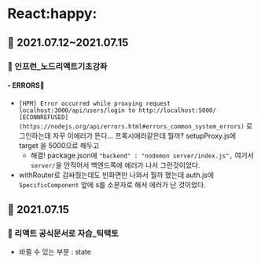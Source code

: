 # React:happy:

## :strawberry: 2021.07.12~2021.07.15

### :book: 인프런_노드리액트기초강좌

#### - ERRORS:anger:

- `[HPM] Error occurred while proxying request localhost:3000/api/users/login to http://localhost:5000/ [ECONNREFUSED] (https://nodejs.org/api/errors.html#errors_common_system_errors)` 로그인하는데 자꾸 이에러가 뜬다... 프록시에러같은데 뭘까? setupProxy.js에 target 을 5000으로 해두고
  - 해결! package.json에 	`"backend" : "nodemon server/index.js",` 여기서 `server/`을 안적어서 백엔드쪽에 에러가 나서 그런것이었다. 
- withRouter로 감싸줬는데도 빈화면만 나와서 뭘까 했는데 auth.js에 `SpecificComponent` 앞에 s를 소문자로 해서 에러가 난 것이었다.



## :strawberry: 2021.07.15

### :book: 리액트 공식문서로 자습_틱택토

- 바뀔 수 있는 부분 : state